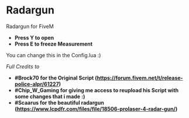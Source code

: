 # Radargun
Radargun for FiveM

- **Press Y to open**
- **Press E to freeze Measurement**

You can change this in the Config.lua :)


*Full Credits to*
- **#Brock70 for the Original Script (https://forum.fivem.net/t/release-police-alpr/61227)**
- **#Chip_W_Gaming for giving me access to reupload his Script with some changes that i made :)**
- **#Scaarus for the beautiful radargun (https://www.lcpdfr.com/files/file/18506-prolaser-4-radar-gun/)**

